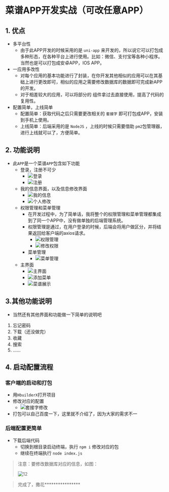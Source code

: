 # 菜谱APP开发实战（可改任意APP）

## 1. 优点

+ 多平台性	
  + 由于此APP开发的时候采用的是 `uni-app` 来开发的，所以说它可以打包成多种形态，在各种平台上进行使用。比如：微信、支付宝等各种小程序。当然也是可以打包成安卓APP，IOS APP。
+ 一应用多改性
  + 对每个应用的基本功能进行了封装，在你开发其他相似的应用可以在其基础上进行更改即可，相似的应用之需要修改数据库的数据即可完成新APP的开发。
  + 对于相差较大的应用，可以将部分的 组件拿过去直接使用，提高了代码的复用性。
+ 配置简单，上线简单
  + 配置简单：获取代码之后只需要更改相关的 `套接字` 即可打包成APP，安装到手机上使用。
  + 上线简单：后端采用的是 `NodeJS` ，上线的时候只需要借助 `pm2`包管理器，进行上线就可以了，方便简单。

## 2. 功能说明

+ 此`APP`是一个菜谱`APP`包含如下功能
  + 登录，注册不可少
    + ![登录](./src/1.jpg)
    + ![注册](./src/2.jpg)
  + 我的信息界面，以及信息修改界面
    + ![我的信息](./src/3.jpg)
    + ![个人修改](./src/4.jpg)
  + 权限管理和菜单管理
    + 在开发过程中，为了简单话，我将整个的权限管理和菜单管理都集成到了同一个APP中，没有做单独的后端管理系统。
    + 权限管理是通过，在用户登录的时候，后端会将用户做区分，并将结果返回给客户端的axios请求。
      + ![权限管理](./src/5.jpg)
      + ![修改权限](./src/6.jpg)
    + 菜单管理
      + ![菜单管理](./src/7.jpg)
  + 主界面
    + ![主界面](./src/8.jpg)
    + ![添加菜单](./src/9.jpg)
    + ![菜谱展示](./src/10.jpg)
  
## 3.其他功能说明

+  当然还有其他界面和功能做一下简单的说明吧
  1. 忘记密码
  2. 下载（还没做完）
  3. 收藏
  4. 搜索
  5. ……

## 4. 启动配置流程

### 客户端的启动和打包

+ 用`HbuilderX`打开项目
+ 修改对应的配置
  + ![套接字修改 ](./src/11.png)
+ 打包可以自己百度一下，这里就不介绍了，因为大家的需求不一

### 后端配置更简单

+ 下载后端代码
  + 切换到根目录启动终端，执行 `npm i` 修改对应的包
  + 继续在终端执行 `node index.js`

> 注意：要修改数据库对应的信息，如图：
>
> ![12](./src/12.png)

> 完成了，撒花\****************	
